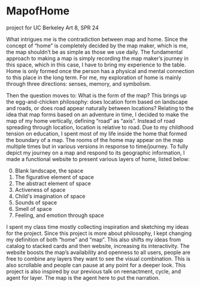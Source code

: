 # MapofHome
project for UC Berkeley Art 8, SPR 24

What intrigues me is the contradiction between map and home. Since the concept of “home” is completely decided by the map maker, which is me, the map shouldn’t be as simple as those we use daily. The fundamental approach to making a map is simply recording the map maker’s journey in this space, which in this case, I have to bring my experience to the table. Home is only formed once the person has a physical and mental connection to this place in the long term. For me, my exploration of home is mainly through three directions: senses, memory, and symbolism.

Then the question moves to: What is the form of the map? This brings up the egg-and-chicken philosophy: does location form based on landscape and roads, or does road appear naturally between locations? Relating to the idea that map forms based on an adventure in time, I decided to make the map of my home vertically, defining “road” as “axis”. Instead of road spreading through location, location is relative to road. Due to my childhood tension on education, I spent most of my life inside the home that formed the boundary of a map. The rooms of the home may appear on the map multiple times but in various versions in response to time/journey. To fully depict my journey on a map and respond to its geographic information, I made a functional website to present various layers of home, listed below:

0. Blank landscape, the space
1. The figurative element of space
2. The abstract element of space
3. Activeness of space
4. Child's imagination of space
5. Sounds of space
6. Smell of space
7. Feeling, and emotion through space

I spent my class time mostly collecting inspiration and sketching my ideas for the project. Since this project is more about philosophy, I kept changing my definition of both “home” and “map”. This also shifts my ideas from catalog to stacked cards and then website, increasing its interactivity. The website boosts the map’s availability and openness to all users, people are free to combine any layers they want to see the visual combination. This is also scrollable and people can pause at any point for a deeper look. This project is also inspired by our previous talk on reenactment, cycle, and agent for layer. The map is the agent here to put the narration.

